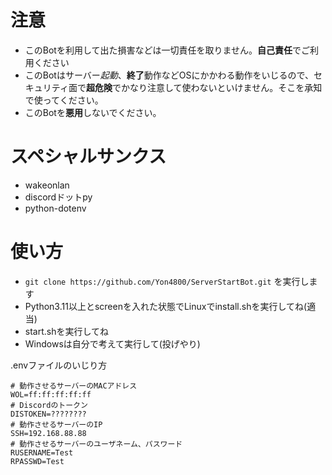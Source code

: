 # 注意
- このBotを利用して出た損害などは一切責任を取りません。**自己責任**でご利用ください
- このBotはサーバー*起動*、**終了**動作などOSにかかわる動作をいじるので、セキュリティ面で**超危険**でかなり注意して使わないといけません。そこを承知で使ってください。
- このBotを**悪用**しないでください。

# スペシャルサンクス
- wakeonlan
- discordドットpy
- python-dotenv

# 使い方
- ```git clone https://github.com/Yon4800/ServerStartBot.git``` を実行します
- Python3.11以上とscreenを入れた状態でLinuxでinstall.shを実行してね(適当)
- start.shを実行してね
- Windowsは自分で考えて実行して(投げやり)

.envファイルのいじり方
```例
# 動作させるサーバーのMACアドレス
WOL=ff:ff:ff:ff:ff
# Discordのトークン
DISTOKEN=????????
# 動作させるサーバーのIP
SSH=192.168.88.88
# 動作させるサーバーのユーザネーム、パスワード
RUSERNAME=Test
RPASSWD=Test
```
